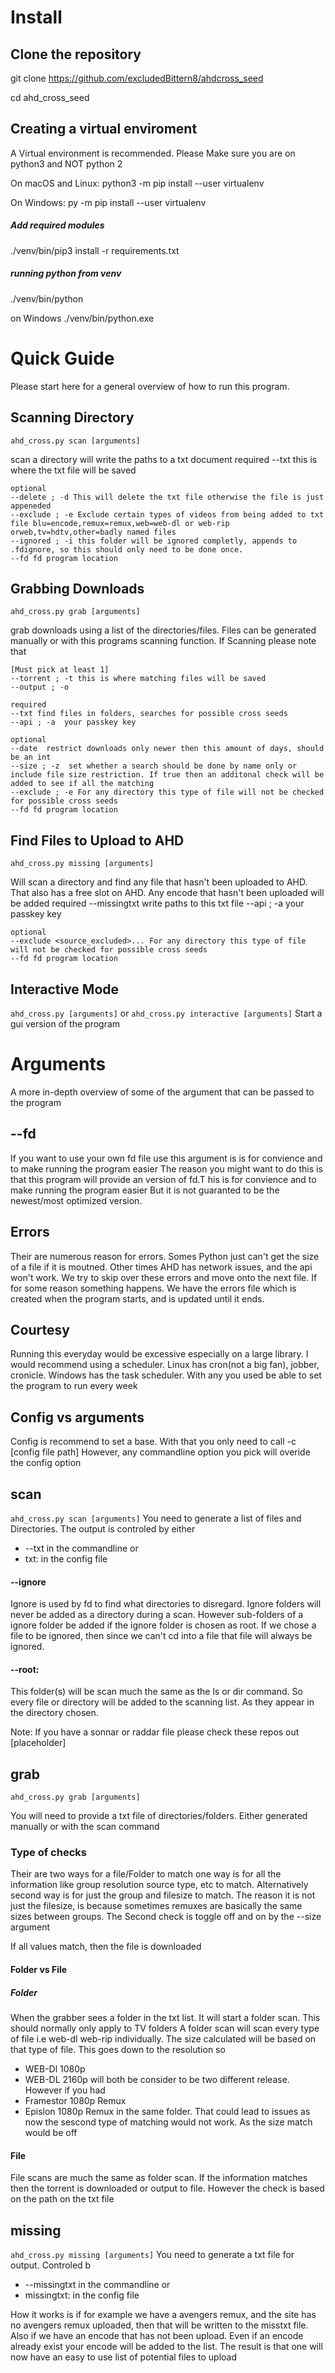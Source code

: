 # Install
## Clone the repository
git clone https://github.com/excludedBittern8/ahdcross_seed

cd ahd_cross_seed

## Creating a virtual enviroment
A Virtual environment is recommended. Please Make sure you are on python3 and NOT python 2

On macOS and Linux:
python3 -m pip install --user virtualenv

On Windows:
py -m pip install --user virtualenv

##### Add required modules
./venv/bin/pip3 install -r requirements.txt

##### running python from venv
./venv/bin/python

on Windows
./venv/bin/python.exe

# Quick Guide
Please start here for a general overview of how to run this program. 
## Scanning Directory

`ahd_cross.py scan [arguments]` 

scan a directory will write the paths to a txt document
    required
    --txt this is where the txt file will be saved
    
    optional
    --delete ; -d This will delete the txt file otherwise the file is just appeneded
    --exclude ; -e Exclude certain types of videos from being added to txt file blu=encode,remux=remux,web=web-dl or web-rip orweb,tv=hdtv,other=badly named files
    --ignored ; -i this folder will be ignored completly, appends to .fdignore, so this should only need to be done once. 
    --fd fd program location

## Grabbing Downloads
`ahd_cross.py grab [arguments]` 

grab downloads using a list of the directories/files. Files can be generated manually or with this programs scanning function. If Scanning please note that 

    
    [Must pick at least 1]
    --torrent ; -t this is where matching files will be saved
    --output ; -o
    
    required
    --txt find files in folders, searches for possible cross seeds
    --api ; -a  your passkey key

    optional
    --date  restrict downloads only newer then this amount of days, should be an int
    --size ; -z  set whether a search should be done by name only or include file size restriction. If true then an additonal check will be added to see if all the matching
    --exclude ; -e For any directory this type of file will not be checked for possible cross seeds
    --fd fd program location


## Find Files to Upload to AHD
`ahd_cross.py missing [arguments]`

Will scan a directory and find any file that hasn't been uploaded to AHD. That also has a free slot on AHD. Any encode that hasn't been uploaded will be added 
    required
    --missingtxt write paths to this txt file
    --api ; -a  your passkey key

    optional
    --exclude <source_excluded>... For any directory this type of file will not be checked for possible cross seeds
    --fd fd program location

## Interactive Mode
`ahd_cross.py [arguments]` or `ahd_cross.py interactive [arguments]` 
Start a gui version of the program






















# Arguments 
A more in-depth overview of some of the argument that can be passed to the program

## --fd
If you want to use your own fd file use this argument is is for convience and to make running the program easier
The reason you might want to do this is that this program will provide an version of fd.T his is for convience and to make running the program easier But it is not guaranted to be the newest/most optimized version. 

## Errors
Their are numerous reason for errors. Somes Python just can't get the size of a file if it is moutned. Other times AHD has network issues, and the api won't work. We try to skip over these errors and move onto the next file. If for some reason something happens. We have the errors file which is created when the program starts, and is updated until it ends.

## Courtesy
Running this everyday would be excessive especially on a large library. I would recommend using a scheduler. Linux has cron(not a big fan), jobber, cronicle. 
Windows has the task scheduler. With any you used be able to set the program to run every week

## Config vs arguments
Config is recommend to set a base. With that you only need to call -c [config file path]
However, any commandline option you pick will overide the config option


## scan
`ahd_cross.py scan [arguments]` 
You need to generate a list of files and Directories. The output is controled by either 
* --txt in the commandline or
* txt: in the config file

#### --ignore
Ignore is used by fd to find what directories to disregard.
Ignore folders will never be added as a directory during a scan. However sub-folders of a ignore folder be added if the ignore folder is chosen as root. 
If we chose a file to be ignored, then since we can't cd into a file that file will always be ignored. 


#### --root:
This  folder(s) will be scan much the same as the ls or dir command. So every file or directory will be added to the scanning list. As they appear in the directory chosen. 

Note: If you have a sonnar or raddar file please check these repos out [placeholder]

## grab
`ahd_cross.py grab [arguments]` 

You will need to provide a txt file of directories/folders. Either generated manually or with the scan command
### Type of checks

Their are two ways for a file/Folder to match one way is for all the information like group resolution source type, etc to match. 
Alternatively second way is for just the group and filesize to match. The reason it is not just the filesize, is because sometimes remuxes are basically the same sizes between groups. The Second check is toggle off and on by the --size argument

If all values match, then the file is downloaded

#### Folder vs File
##### Folder
When the grabber sees a folder in the txt list. It will start a folder scan.
This should normally only apply to TV folders
A folder scan will scan every type of file i.e web-dl web-rip individually. The size calculated will be based on that type of file. This goes down to the resolution so 
* WEB-Dl 1080p
* WEB-DL 2160p 
will both be consider to be two different release. However if you had 
* Framestor 1080p Remux
* Epislon 1080p Remux in the same folder. 
That could lead to issues as now the sescond type of matching would not work. As the size match would be off

#### File
File scans are much the same as folder scan. If the information matches then the torrent is downloaded or output to file. However the check is based on the path on the txt file


## missing
`ahd_cross.py missing [arguments]` 
You need to generate a txt file for output. Controled b
* --missingtxt in the commandline or
* missingtxt: in the config file

How it works is if for example we have a avengers remux, and the site has no avengers remux uploaded, then that will be written to the misstxt file.
Also if we have an encode that has not been upload. Even if an encode already exist your encode will be added to the list.
The result is that one will now have an easy to use list of potential files to upload





   
    
    
    
    
    
    
 
    
    
    
    


